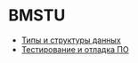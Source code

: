 # BMSTU
* [Типы и структуры данных](https://github.com/ImpudentPenguin/BMSTU/tree/main/tasd)
* [Тестирование и отладка ПО](https://github.com/ImpudentPenguin/antAlgorithm)
